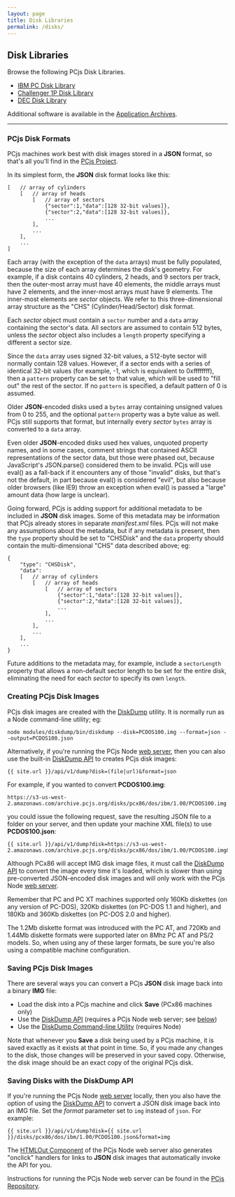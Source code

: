 ```yaml
---
layout: page
title: Disk Libraries
permalink: /disks/
---
```


Disk Libraries
--------------

Browse the following PCjs Disk Libraries.

* [IBM PC Disk Library](pcx86/)
* [Challenger 1P Disk Library](c1p/)
* [DEC Disk Library](dec/)

Additional software is available in the [Application Archives](/apps/).

---

### PCjs Disk Formats

PCjs machines work best with disk images stored in a **JSON** format, so that's all you'll find in the
[PCjs Project](https://github.com/jeffpar/pcjs).

In its simplest form, the **JSON** disk format looks like this:

    [   // array of cylinders
        [   // array of heads
            [   // array of sectors
                {"sector":1,"data":[128 32-bit values]},
                {"sector":2,"data":[128 32-bit values]},
                ...
            ],
            ...
        ],
        ...
    ]

Each array (with the exception of the `data` arrays) must be fully populated, because the size of each array determines
the disk's geometry.  For example, if a disk contains 40 cylinders, 2 heads, and 9 sectors per track, then the outer-most
array must have 40 elements, the middle arrays must have 2 elements, and the inner-most arrays must have 9 elements.
The inner-most elements are *sector* objects.  We refer to this three-dimensional array structure as the "CHS"
(Cylinder/Head/Sector) disk format.

Each *sector* object must contain a `sector` number and a `data` array containing the sector's data.  All sectors are
assumed to contain 512 bytes, unless the *sector* object also includes a `length` property specifying a different a
sector size.

Since the `data` array uses signed 32-bit values, a 512-byte sector will normally contain 128 values.  However, if a
sector ends with a series of identical 32-bit values (for example, -1, which is equivalent to 0xffffffff), then a `pattern`
property can be set to that value, which will be used to "fill out" the rest of the sector.  If no `pattern` is specified,
a default pattern of 0 is assumed.

Older **JSON**-encoded disks used a `bytes` array containing unsigned values from 0 to 255, and the optional `pattern` property
was a byte value as well.  PCjs still supports that format, but internally every *sector* `bytes` array is converted to
a `data` array.

Even older **JSON**-encoded disks used hex values, unquoted property names, and in some cases, comment strings that
contained ASCII representations of the sector data, but those were phased out, because JavaScript's JSON.parse() considered
them to be invalid.  PCjs will use eval() as a fall-back if it encounters any of those "invalid" disks, but that's not the
default, in part because eval() is considered "evil", but also because older browsers (like IE9) throw an exception when
eval() is passed a "large" amount data (how large is unclear).

Going forward, PCjs is adding support for additional metadata to be included in **JSON** disk images.  Some of this metadata
may be information that PCjs already stores in separate *manifest.xml* files.  PCjs will not make any assumptions about the
metadata, but if any metadata is present, then the `type` property should be set to "CHSDisk" and the `data` property should
contain the multi-dimensional "CHS" data described above; eg:

    {
        "type": "CHSDisk",
        "data":
        [   // array of cylinders
            [   // array of heads
                [   // array of sectors
                    {"sector":1,"data":[128 32-bit values]},
                    {"sector":2,"data":[128 32-bit values]},
                    ...
                ],
                ...
            ],
            ...
        ],
        ...
    }

Future additions to the metadata may, for example, include a `sectorLength` property that allows a non-default sector
length to be set for the entire disk, eliminating the need for each *sector* to specify its own `length`.

### Creating PCjs Disk Images

PCjs disk images are created with the [DiskDump](/modules/diskdump) utility.  It is normally run as a Node command-line
utility; eg:

	node modules/diskdump/bin/diskdump --disk=PCDOS100.img --format=json --output=PCDOS100.json

Alternatively, if you're running the PCjs Node [web server](/server.js), then you can also use the built-in
[DiskDump API](/api/v1/dump) to creates PCjs disk images:
	
	{{ site.url }}/api/v1/dump?disk=(file|url)&format=json

For example, if you wanted to convert **PCDOS100.img**:

	https://s3-us-west-2.amazonaws.com/archive.pcjs.org/disks/pcx86/dos/ibm/1.00/PCDOS100.img

you could issue the following request, save the resulting JSON file to a folder on your server, and then update your
machine XML file(s) to use **PCDOS100.json**:

	{{ site.url }}/api/v1/dump?disk=https://s3-us-west-2.amazonaws.com/archive.pcjs.org/disks/pcx86/dos/ibm/1.00/PCDOS100.img&format=json

Although PCx86 will accept IMG disk image files, it must call the [DiskDump API](/api/v1/dump) to convert the
image every time it's loaded, which is slower than using pre-converted JSON-encoded disk images and will only work
with the PCjs Node [web server](/server.js).

Remember that PC and PC XT machines supported only 160Kb diskettes (on any version of PC-DOS), 320Kb diskettes
(on PC-DOS 1.1 and higher), and 180Kb and 360Kb diskettes (on PC-DOS 2.0 and higher).

The 1.2Mb diskette format was introduced with the PC AT, and 720Kb and 1.44Mb diskette formats were supported later
on 8Mhz PC AT and PS/2 models.  So, when using any of these larger formats, be sure you're also using a compatible
machine configuration.

### Saving PCjs Disk Images

There are several ways you can convert a PCjs **JSON** disk image back into a binary **IMG** file:

- Load the disk into a PCjs machine and click **Save** (PCx86 machines only)
- Use the [DiskDump API](/api/v1/dump) (requires a PCjs Node web server; see [below](#saving-disks-with-the-diskdump-api))
- Use the [DiskDump Command-line Utility](/modules/diskdump/) (requires Node)

Note that whenever you **Save** a disk being used by a PCjs machine, it is saved exactly as it exists
at that point in time.  So, if you made any changes to the disk, those changes will be preserved
in your saved copy.  Otherwise, the disk image should be an exact copy of the original PCjs disk.

### Saving Disks with the DiskDump API

If you're running the PCjs Node [web server](/server.js) locally, then you also have the option of using the
[DiskDump API](/api/v1/dump) to convert a JSON disk image back into an IMG file.  Set the *format* parameter
set to `img` instead of `json`.  For example:

	{{ site.url }}/api/v1/dump?disk={{ site.url }}/disks/pcx86/dos/ibm/1.00/PCDOS100.json&format=img

The [HTMLOut Component](https://github.com/jeffpar/pcjs/blob/master/modules/htmlout/lib/htmlout.js)
of the PCjs Node web server also generates "onclick" handlers for links to **JSON** disk images that automatically
invoke the API for you.

Instructions for running the PCjs Node web server can be found in the [PCjs Repository](https://github.com/jeffpar/pcjs#installing-pcjs-with-node).
